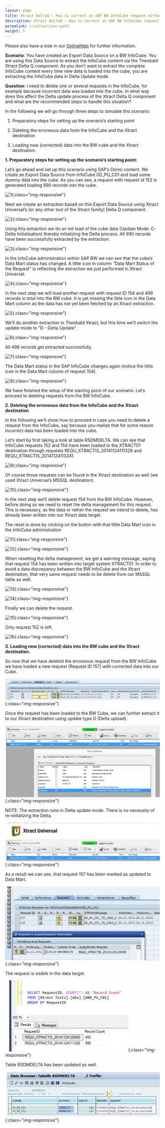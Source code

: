 ```yaml
---
layout: page
title: Xtract DeltaQ – How to correct an SAP BW InfoCube request without invalidating the Delta of an Export Data Source
description: Xtract DeltaQ – How to correct an SAP BW InfoCube request without invalidating the Delta of an Export Data Source
permalink: /:collection/:path
weight: 5
---
```


Please also have a look in our [OnlineHelp](https://help.theobald-software.com/en/) for further information.

**Scenario**: You have created an Export Data Source on a BW InfoCube. You are using this Data Source to extract the InfoCube content via the Theobald Xtract Delta Q component. As you don’t want to extract the complete InfoCube content every time new data is loaded into the cube, you are extracting the InfoCube data in Delta Update mode


**Question**: I need to delete one or several requests in the InfoCube, for example because incorrect data was loaded into the cube. In what way does this affect the Delta update process of the Xtract Delta Q component and what are the recommended steps to handle this situation?
 

In the following we will go through three steps to simulate this scenario:

1. Preparatory steps for setting up the scenario’s starting point

2. Deleting the erroneous data from the InfoCube and the Xtract destination

3. Loading new (corrected) data into the BW cube and the Xtract destination.

 
**1. Preparatory steps for setting up the scenario’s starting point:**

Let’s go ahead and set up this scenario using SAP’s Demo content. We create an Export Data Source from InfoCube 0D_PU_C01 and load some dummy data into the cube. As you can see, a request with request id 152 is generated loading 990 records into the cube.

![1](/img/contents/1.png){:class="img-responsive"}

Next we create an extraction based on this Export Data Source using Xtract Universal’s (or any other tool of the Xtract family) Delta Q component.

![2](/img/contents/2.png){:class="img-responsive"}

Using this extraction we do an init load of the cube data (Update Mode: C- Delta Initialisation) thereby initializing the Delta process. All 990 records have been successfully extracted by the extraction.

![3](/img/contents/3.png){:class="img-responsive"}

In the InfoCube administration within SAP BW we can see that the cube’s Data Mart status has changed. A little icon in column “Data Mart Status of the Request” is reflecting the extraction we just performed in Xtract Universal.

![4](/img/contents/4.png){:class="img-responsive"}

In the next step we will load another request with request ID 154 and 498 records in total into the BW cube. It is yet missing the little icon in the Data Mart column as the data has not yet been fetched by an Xtract extraction.

![5](/img/contents/5.png){:class="img-responsive"}

We’ll do another extraction in Theobald Xtract, but this time we’ll switch the update mode to “D - Delta Update”.

![6](/img/contents/6.png){:class="img-responsive"}

All 498 records get extracted successfully. 

![7](/img/contents/7.png){:class="img-responsive"}

The Data Mart status in the SAP InfoCube changes again (notice the little icon in the Data Mart column of request 154).

![8](/img/contents/8.png){:class="img-responsive"}

We have finished the setup of the starting point of our scenario. Let’s proceed to deleting requests from the BW InfoCube.


**2. Deleting the erroneous data from the InfoCube and the Xtract destination**

In the following we’ll show how to proceed in case you need to delete a request from the InfoCube, say because you realize that for some reason incorrect data has been loaded into the cube.

Let’s start by first taking a look at table RSDMDELTA. We can see that InfoCube requests 152 and 154 have been loaded to the XTRACT01 destination through requests REQU_XTRACTIS_20141124111328 and REQU_XTRACTIS_20141124113241.

![9](/img/contents/9.png){:class="img-responsive"}

Of course those requests can be found in the Xtract destination as well (we used Xtract Universal’s MSSQL destination). 

![10](/img/contents/10.png){:class="img-responsive"}

In the next step we’ll delete request 154 from the BW InfoCube. However, before doing so we need to reset the delta management for this request. This is necessary, as the data or rather the request we intend to delete, has already been written into our Xtract data target.

The reset is done by clicking on the button with that little Data Mart icon in the InfoCube administration

![11](/img/contents/11.png){:class="img-responsive"}

![12](/img/contents/12.png){:class="img-responsive"}

When resetting the delta management, we get a warning message, saying that request 154 has been written into target system XTRACT01. In order to avoid a data discrepancy between the BW InfoCube and the Xtract destination, that very same request needs to be delete from our MSSQL table as well. 

![13](/img/contents/13.png){:class="img-responsive"}

![14](/img/contents/14.png){:class="img-responsive"}

Finally we can delete the request.

![15](/img/contents/15.png){:class="img-responsive"}

Only request 152 is left.

![16](/img/contents/16.png){:class="img-responsive"}

**3. Loading new (corrected) data into the BW cube and the Xtract destination.**

So now that we have deleted the erroneous request from the BW InfoCube we have loaded a new request (Request ID 157) with corrected data into our Cube.

![17](/img/contents/17.png){:class="img-responsive"}

Once the request has been loaded to the BW Cube, we can further extract it to our Xtract destination using update type D (Delta upload).

![18](/img/contents/18.png){:class="img-responsive"}

NOTE: The extraction runs in Delta update mode. There is no necessity of re-initializing the Delta. 

![19](/img/contents/19.png){:class="img-responsive"}

As a result we can see, that request 157 has been marked as updated to Data Mart. 

![20](/img/contents/20.png){:class="img-responsive"}

The request is visible in the data target.

![21](/img/contents/21.png){:class="img-responsive"}

Table RSDMDELTA has been updated as well.

![22](/img/contents/22.png){:class="img-responsive"}

